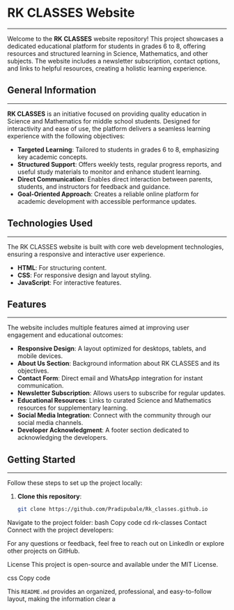 # RK CLASSES Website

---

Welcome to the **RK CLASSES** website repository! This project showcases a dedicated educational platform for students in grades 6 to 8, offering resources and structured learning in Science, Mathematics, and other subjects. The website includes a newsletter subscription, contact options, and links to helpful resources, creating a holistic learning experience.

## General Information

---

**RK CLASSES** is an initiative focused on providing quality education in Science and Mathematics for middle school students. Designed for interactivity and ease of use, the platform delivers a seamless learning experience with the following objectives:

- **Targeted Learning**: Tailored to students in grades 6 to 8, emphasizing key academic concepts.
- **Structured Support**: Offers weekly tests, regular progress reports, and useful study materials to monitor and enhance student learning.
- **Direct Communication**: Enables direct interaction between parents, students, and instructors for feedback and guidance.
- **Goal-Oriented Approach**: Creates a reliable online platform for academic development with accessible performance updates.

## Technologies Used

---

The RK CLASSES website is built with core web development technologies, ensuring a responsive and interactive user experience.

- **HTML**: For structuring content.
- **CSS**: For responsive design and layout styling.
- **JavaScript**: For interactive features.

## Features

---

The website includes multiple features aimed at improving user engagement and educational outcomes:

- **Responsive Design**: A layout optimized for desktops, tablets, and mobile devices.
- **About Us Section**: Background information about RK CLASSES and its objectives.
- **Contact Form**: Direct email and WhatsApp integration for instant communication.
- **Newsletter Subscription**: Allows users to subscribe for regular updates.
- **Educational Resources**: Links to curated Science and Mathematics resources for supplementary learning.
- **Social Media Integration**: Connect with the community through our social media channels.
- **Developer Acknowledgment**: A footer section dedicated to acknowledging the developers.

## Getting Started

---

Follow these steps to set up the project locally:

1. **Clone this repository**:
   ```bash
   git clone https://github.com/Pradipubale/Rk_classes.github.io
Navigate to the project folder:
bash
Copy code
cd rk-classes
Contact
Connect with the project developers:

<span style="margin-right: 30px;"></span>


For any questions or feedback, feel free to reach out on LinkedIn or explore other projects on GitHub.

License
This project is open-source and available under the MIT License.

css
Copy code

This `README.md` provides an organized, professional, and easy-to-follow layout, making the information clear a
